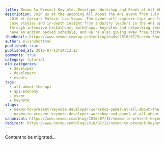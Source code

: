 ```yaml
---
title: Nexmo to Present Keynote, Developer Workshop and Panel at All About the API
description: Join us at the upcoming All About the API event from July 19-21,
  2016 at Caesars Palace, Las Vegas. The event will explore tips and trends,
  case studies and in-depth insight from industry leaders in the API space
  through intensive hackathons, workshops, keynotes and networking sessions. We
  have an action packed schedule, and we’re also giving away free tickets […]
thumbnail: https://www.nexmo.com/wp-content/uploads/2016/07/Screen-Shot-2016-07-12-at-7.28.54-AM.png
author: elishahoffman
published: true
published_at: 2016-07-12T14:12:12
comments: true
category: tutorial
old_categories:
  - developer
  - developers
  - events
tags:
  - all-about-the-api
  - api-economy
  - event
  - keynote
slugs:
  - nexmo-to-present-keynote-developer-workshop-panel-at-all-about-the-api
  - nexmo-to-present-keynote-developer-workshop-and-panel-at-all-about-the-api
canonical: https://www.nexmo.com/blog/2016/07/12/nexmo-to-present-keynote-developer-workshop-panel-at-all-about-the-api
redirect: https://www.nexmo.com/blog/2016/07/12/nexmo-to-present-keynote-developer-workshop-panel-at-all-about-the-api
---
```

Content to be migrated...
